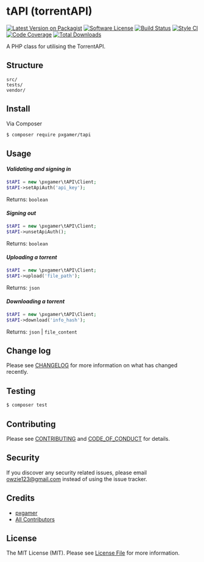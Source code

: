# tAPI (torrentAPI)

[![Latest Version on Packagist][ico-version]][link-packagist]
[![Software License][ico-license]](LICENSE.md)
[![Build Status][ico-travis]][link-travis]
[![Style CI][ico-styleci]][link-styleci]
[![Code Coverage][ico-code-quality]][link-code-quality]
[![Total Downloads][ico-downloads]][link-downloads]

A PHP class for utilising the TorrentAPI.

## Structure

```
src/
tests/
vendor/
```

## Install

Via Composer

``` bash
$ composer require pxgamer/tapi
```

## Usage

#### _Validating and signing in_

```php
$tAPI = new \pxgamer\tAPI\Client;
$tAPI->setApiAuth('api_key');
```
Returns: `boolean`

#### _Signing out_

```php
$tAPI = new \pxgamer\tAPI\Client;
$tAPI->unsetApiAuth();
```
Returns: `boolean`

#### _Uploading a torrent_

```php
$tAPI = new \pxgamer\tAPI\Client;
$tAPI->upload('file_path');
```
Returns: `json`

#### _Downloading a torrent_

```php
$tAPI = new \pxgamer\tAPI\Client;
$tAPI->download('info_hash');
```
Returns: `json` | `file_content`

## Change log

Please see [CHANGELOG](CHANGELOG.md) for more information on what has changed recently.

## Testing

``` bash
$ composer test
```

## Contributing

Please see [CONTRIBUTING](CONTRIBUTING.md) and [CODE_OF_CONDUCT](CODE_OF_CONDUCT.md) for details.

## Security

If you discover any security related issues, please email owzie123@gmail.com instead of using the issue tracker.

## Credits

- [pxgamer][link-author]
- [All Contributors][link-contributors]

## License

The MIT License (MIT). Please see [License File](LICENSE.md) for more information.

[ico-version]: https://img.shields.io/packagist/v/pxgamer/tapi.svg?style=flat-square
[ico-license]: https://img.shields.io/badge/license-MIT-brightgreen.svg?style=flat-square
[ico-travis]: https://img.shields.io/travis/pxgamer/tapi/master.svg?style=flat-square
[ico-styleci]: https://styleci.io/repos/73486371/shield
[ico-code-quality]: https://img.shields.io/codecov/c/github/pxgamer/tapi.svg?style=flat-square
[ico-downloads]: https://img.shields.io/packagist/dt/pxgamer/tapi.svg?style=flat-square

[link-packagist]: https://packagist.org/packages/pxgamer/tapi
[link-travis]: https://travis-ci.org/pxgamer/tapi
[link-styleci]: https://styleci.io/repos/73486371
[link-code-quality]: https://codecov.io/gh/pxgamer/tapi
[link-downloads]: https://packagist.org/packages/pxgamer/tapi
[link-author]: https://github.com/pxgamer
[link-contributors]: ../../contributors

